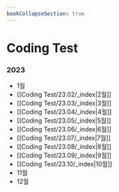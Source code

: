 ```yaml
---
bookCollapseSection: true
---
```

# Coding Test

### 2023
- 1월
- [[Coding Test/23.02/_index|2월]]
- [[Coding Test/23.03/_index|3월]]
- [[Coding Test/23.04/_index|4월]]
- [[Coding Test/23.05/_index|5월]]
- [[Coding Test/23.06/_index|6월]]
- [[Coding Test/23.07/_index|7월]]
- [[Coding Test/23.08/_index|8월]]
- [[Coding Test/23.09/_index|9월]]
- [[Coding Test/23.10/_index|10월]]
- 11월
- 12월